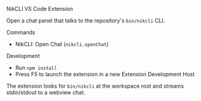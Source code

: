 NikCLI VS Code Extension

Open a chat panel that talks to the repository's `bin/nikcli` CLI.

Commands

- NikCLI: Open Chat (`nikcli.openChat`)

Development

- Run `npm install`
- Press F5 to launch the extension in a new Extension Development Host

The extension looks for `bin/nikcli` at the workspace root and streams stdin/stdout to a webview chat.

